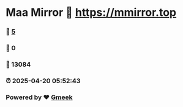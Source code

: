 # Maa Mirror :link: https://mmirror.top 
### :page_facing_up: [5](https://mmirror.top/tag.html) 
### :speech_balloon: 0 
### :hibiscus: 13084 
### :alarm_clock: 2025-04-20 05:52:43 
### Powered by :heart: [Gmeek](https://github.com/Meekdai/Gmeek)
